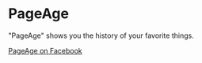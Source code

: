 PageAge
===============
"PageAge" shows you the history of your favorite things.

[PageAge on Facebook](https://apps.facebook.com/page-age/)